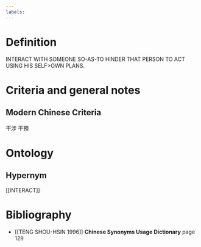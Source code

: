 ```yaml
---
labels: 
---
```


# Definition
INTERACT WITH SOMEONE SO-AS-TO HINDER THAT PERSON TO ACT USING HIS SELF>OWN PLANS.
# Criteria and general notes
## Modern Chinese Criteria
干涉
干預
# Ontology

## Hypernym
[[INTERACT]]
# Bibliography
- [[TENG SHOU-HSIN 1996]]
**Chinese Synonyms Usage Dictionary** page 129
